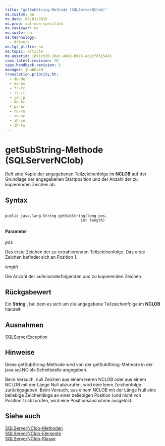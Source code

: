 ```yaml
---
title: "getSubString-Methode (SQLServerNClob)"
ms.custom: na
ms.date: 07/01/2016
ms.prod: sql-non-specified
ms.reviewer: na
ms.suite: na
ms.technology: 
  - drivers
ms.tgt_pltfrm: na
ms.topic: article
ms.assetid: 1d91c930-1bac-4da9-b9a5-ac2cfd31541b
caps.latest.revision: 10
caps.handback.revision: 9
manager: jhubbard
translation.priority.ht: 
  - de-de
  - es-es
  - fr-fr
  - it-it
  - ja-jp
  - ko-kr
  - pt-br
  - ru-ru
  - sv-se
  - zh-cn
  - zh-tw
---
```

# getSubString-Methode (SQLServerNClob)
  Ruft eine Kopie der angegebenen Teilzeichenfolge im **NCLOB** auf der Grundlage der angegebenen Startposition und der Anzahl der zu kopierenden Zeichen ab.  
  
## Syntax  
  
```  
  
public java.lang.String getSubString(long pos,  
                                  int length)  
```  
  
#### Parameter  
 *pos*  
  
 Das erste Zeichen der zu extrahierenden Teilzeichenfolge. Das erste Zeichen befindet sich an Position 1.  
  
 *length*  
  
 Die Anzahl der aufeinanderfolgenden und zu kopierenden Zeichen.  
  
## Rückgabewert  
 Ein **String** , bei dem es sich um die angegebene Teilzeichenfolge im **NCLOB** handelt.  
  
## Ausnahmen  
 [SQLServerException](../content/SQLServerException-Class.md)  
  
## Hinweise  
 Diese getSubString\-Methode wird von der getSubString\-Methode in der java.sql.NClob\-Schnittstelle angegeben.  
  
 Beim Versuch, null Zeichen aus einem leeren NCLOB oder aus einem NCLOB mit der Länge Null abzurufen, wird eine leere Zeichenfolge zurückgegeben. Beim Versuch, aus einem NCLOB mit der Länge Null eine beliebige Zeichenlänge an einer beliebigen Position \(und nicht von Position 1\) abzurufen, wird eine Positionsausnahme ausgelöst.  
  
## Siehe auch  
 [SQLServerNClob-Methoden](../content/SQLServerNClob-Methods.md)   
 [SQLServerNClob-Elemente](../content/SQLServerNClob-Members.md)   
 [SQLServerNClob-Klasse](../content/SQLServerNClob-Class.md)  
  
  